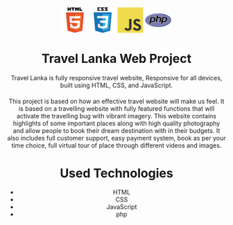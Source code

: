 <div align="center">
      <img src="https://raw.githubusercontent.com/devicons/devicon/master/icons/html5/html5-original-wordmark.svg" alt="html5" width="60" height="60"/>
      <img src="https://raw.githubusercontent.com/devicons/devicon/master/icons/css3/css3-original-wordmark.svg" alt="css3" width="60" height="60"/>
      <img src="https://raw.githubusercontent.com/devicons/devicon/master/icons/javascript/javascript-original.svg" alt="javascript" width="60" height="60"/>
      <img src="https://raw.githubusercontent.com/devicons/devicon/master/icons/php/php-original.svg" alt="php" width="60" height="60"/>
</div>


<div align="center">

# Travel Lanka Web Project

Travel Lanka is fully responsive travel website,
Responsive for all devices, built using HTML, CSS, and JavaScript.

####
This project is based on how an effective travel website will make us feel. It is based on a travelling website with fully featured functions that will activate the travelling bug with vibrant imagery. This website contains highlights of some important places along with high quality photography and allow people to book their dream destination with in their budgets. It also includes full customer support, easy payment system, book as per your time choice, full virtual tour of place through different videos and images.
####

# Used Technologies

* HTML
* CSS
* JavaScript
* php
